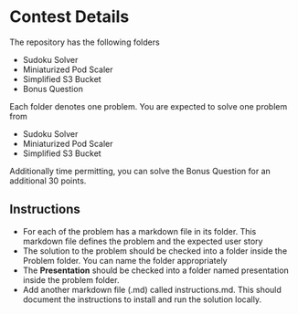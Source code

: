 # Contest Details
The repository has the following folders 
- Sudoku Solver
- Miniaturized Pod Scaler
- Simplified S3 Bucket
- Bonus Question

Each folder denotes one problem. You are expected to solve one problem from 
- Sudoku Solver
- Miniaturized Pod Scaler
- Simplified S3 Bucket

Additionally time permitting, you can solve the Bonus Question for an additional 30 points.
## Instructions
- For each of the problem has a markdown file in its folder. This markdown file defines the problem and the expected user story
- The solution to the problem should be checked into a folder inside the Problem folder. You can name the folder appropriately
- The **Presentation** should be checked into a folder named presentation inside the problem folder.
- Add another markdown file (.md) called instructions.md. This should document the instructions to install and run the solution locally.
